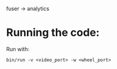 
fuser -> analytics

# Running the code:
Run with: 
```
bin/run -v <video_port> -w <wheel_port>
```
